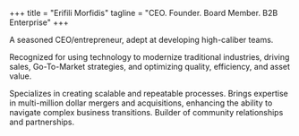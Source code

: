 +++
title = "Erifili Morfidis"
tagline = "CEO. Founder. Board Member. B2B Enterprise"
+++

A seasoned CEO/entrepreneur, adept at developing high-caliber teams.

Recognized for using technology to modernize traditional industries, driving sales, Go-To-Market strategies, and optimizing quality, efficiency, and asset value. 

Specializes in creating scalable and repeatable processes. 
Brings expertise in multi-million dollar mergers and acquisitions, enhancing the ability to navigate complex business transitions. Builder of community relationships and partnerships.
